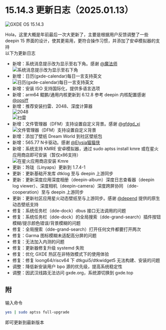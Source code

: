 # 15.14.3 更新日志（2025.01.13）


![GXDE OS 15.14.3](/news/15.14.3/main.jpg)  


Hola，这里大概是年前最后一次大更新了，主要是根据用户反馈调整了一些 deepin 15 界面的设计，使其更易用，更符合操作习惯，并添加了安卓模拟器的支持  
以下为更新日志  

- 新增：系统消息提示改为显示至右下角。感谢 [@魔法师](https://bbs.deepin.org.cn/user/101467)  
  ![系统消息提示改为显示至右下角](/news/15.14.3/bottom-tips.jpg)
- 新增：日历(gxde-calendar)每日一言支持英文
  ![日历(gxde-calendar)每日一言支持英文](/news/15.14.3/gxde-calendar.jpg)
- 新增：安装 ISO 支持国际化，提供多语言选项
- 新增：arm64 鲲鹏/通用内核更新到 6.12.8 参考 deepin 内核配置感谢 [@opsiff](https://github.com/opsiff)
- 新增：推荐安装扫雷、2048、深度计算器  
  ![2048](/news/15.14.3/2048.jpg)  
  ![扫雷](/news/15.14.3/minesweep.jpg)  
- 新增：文件管理器（DFM）支持设置自定义背景。感谢 [@gfdgd_xi](https://bbs.deepin.org.cn/user/239113)
  ![文件管理器（DFM）支持设置自定义背景](/news/15.14.3/dde-file-manager.jpg) 
- 新增：添加了壁纸 Dream World 到社区壁纸包
- 新增：565.77 N卡驱动。感谢 [@Elysia猫猫侠](https://bbs.deepin.org.cn/user/300575)
- 新增：系统支持 KMRE 安卓模拟器，通过 sudo aptss install kmre 或在星火应用商店即可安装（暂仅x86支持）  
  ![在星火应用商店安装 Kmre](/news/15.14.3/kmre-on-spark-store.jpg)  
- 更新：玲珑（Linyaps）更新到 1.7.4-1
- 更新：更新基础开发库 dtklog 至与 deepin 上游同步
- 更新：更新深度应用深度相册（deepin-album）深度日志查看器（deepin log viewer）、深度相机（deepin-camera）深度跨屏协同 （dde-cooperation）至与 deepin 上游同步
- 更新：更新社区应用星火动态壁纸至与上游同步。感谢 [@depend](https://bbs.deepin.org.cn/user/262214) 提供的原生动态壁纸支持
- 修复：系统任务栏（dde-dock）dbus 接口无法调用的问题
- 修复：系统任务栏（dde-dock）的全局搜索（dde-grand-search）插件按钮模糊/提示颜色错误/背景模糊的问题
- 修复：全局搜索（dde-grand-search）打开任何文件都要打开两次
- 修复：Garma 图标模糊未适配高分屏的问题
- 修复：无法加入内测的问题
- 修复：更新器修复升级 systemd 失败
- 修复：优化 GXDE 热区在非特效模式下的使用体验
- 修复：修复 loong64/riscv64 下 dtkgui5/dtkwidget5 无法构建、安装的问题
- 调整：降低新安装用户 bpo 源的优先级，提高系统稳定性
- 调整：因武汉线路无法访问 gxde.org，系统源切换到 gxde.top

## 附
输入命令  
```bash
yes | sudo aptss full-upgrade
```  
即可更新到最新版本  
